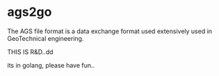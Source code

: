 ags2go
=======

The AGS file format is a data exchange format
used extensively used in GeoTechnical engineering.

THIS IS R&D..dd

its in golang, please have fun..

